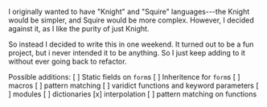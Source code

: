 I originally wanted to have "Knight" and "Squire" languages---the Knight would be simpler, and Squire would be more complex. However, I decided against it, as I like the purity of just Knight. 

So instead I decided to write this in one weekend. It turned out to be a fun project, but i never intended it to be anything. So I just keep adding to it without ever going back to refactor.

Possible additions:
[ ] Static fields on `form`s
[ ] Inheritence for `form`s
[ ] macros
[ ] pattern matching
[ ] varidict functions and keyword parameters
[ ] modules
[ ] dictionaries
[x] interpolation
[ ] pattern matching on functions

